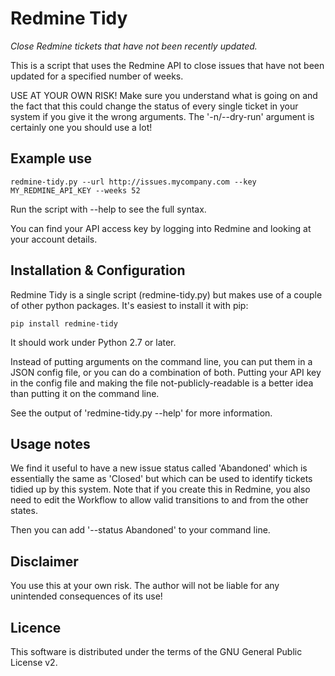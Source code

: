 # Redmine Tidy

*Close Redmine tickets that have not been recently updated.*

This is a script that uses the Redmine API to close issues that have not been updated for a specified number of weeks.

USE AT YOUR OWN RISK!  Make sure you understand what is going on and the fact that this could change the status of every single ticket in your system if you give it the wrong arguments.  The '-n/--dry-run' argument is certainly one you should use a lot!

## Example use

    redmine-tidy.py --url http://issues.mycompany.com --key MY_REDMINE_API_KEY --weeks 52

Run the script with --help to see the full syntax.

You can find your API access key by logging into Redmine and looking at your account details.

## Installation & Configuration

Redmine Tidy is a single script (redmine-tidy.py) but makes use of a couple of other python packages.
It's easiest to install it with pip:

    pip install redmine-tidy

It should work under Python 2.7 or later.

Instead of putting arguments on the command line, you can put them in a JSON config file, or you can do a combination of both.  Putting your API key in the config file and making the file not-publicly-readable is a better idea than putting it on the command line.

See the output of 'redmine-tidy.py --help' for more information.

## Usage notes

We find it useful to have a new issue status called 'Abandoned' which is essentially the same as 'Closed' but which can be used to identify tickets tidied up by this system.  Note that if you create this in Redmine, you also need to edit the Workflow to allow valid transitions to and from the other states.

Then you can add '--status Abandoned' to your command line.

## Disclaimer

You use this at your own risk.  The author will not be liable for any unintended consequences of its use!

## Licence

This software is distributed under the terms of the GNU General Public License v2.

